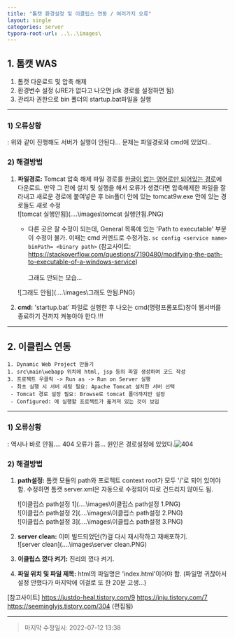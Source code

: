 ```yaml
---
title: "톰캣 환경설정 및 이클립스 연동 / 여러가지 오류"
layout: single
categories: server
typora-root-url: ..\..\images\
---
```


## 1. 톰캣 WAS

1. 톰캣 다운로드 및 압축 해제
2. 환경변수 설정 (JRE가 없다고 나오면 jdk 경로를 설정하면 됨)
3. 관리자 권한으로 bin 폴더의 startup.bat파일을 실행

------

### 1) 오류상황

: 위와 같이 진행해도 서버가 실행이 안된다... 문제는 파일경로와 cmd에 있었다..

### 2) 해결방법

1. **파일경로:** Tomcat 압축 해제 파일 경로를 <u>한글이 없는 영어로만 되어있는 경로</u>에 다운로드. 만약 그 전에 설치 및 실행을 해서 오류가 생겼다면 압축해제한 파일을 잘라내고 새로운 경로에 붙여넣은 후 bin폴더 안에 있는 tomcat9w.exe 안에 있는 경로들도 새로 수정<br>![tomcat 실행안됨](..\..\images\tomcat 실행안됨.PNG)

   - 다른 곳은 잘 수정이 되는데, General 목록에 있는 'Path to executable' 부분이 수정이 불가. 이때는 cmd 커멘드로 수정가능. `sc config <service name> binPath= <binary path>` (참고사이트: https://stackoverflow.com/questions/7190480/modifying-the-path-to-executable-of-a-windows-service)<br><br>그래도 안되는 모습...

    ![그래도 안됨](..\..\images\그래도 안됨.PNG)<br>

2. **cmd:** 'startup.bat' 파일로 실행한 후 나오는 cmd(명령프롬포트)창이 웹서버를 종료하기 전까지 켜놓아야 한다.!!!

------

## 2. 이클립스 연동

	1. Dynamic Web Project 만들기
	1. src\main\webapp 위치에 html, jsp 등의 파일 생성하여 코드 작성
 	3. 프로젝트 우클릭 -> Run as -> Run on Server 실행
     - 최초 실행 시 서버 세팅 필요: Apache Tomcat 설치한 서버 선택
     - Tomcat 경로 설정 필요: Browse로 tomcat 폴더까지만 설정
     - Configured: 에 실행할 프로젝트가 옮겨져 있는 것이 보임

------

### 1) 오류상황

: 역시나 바로 안됨.... 404 오류가 뜸... 원인은 경로설정에 있었다.![404](/../404.png)

### 2) 해결방법

1. **path설정:** 톰캣 모듈의 path와 프로젝트 context root가 모두 '/'로 되어 있어야 함. 수정하면 톰캣 server.xml은 자동으로 수정되어 따로 건드리지 않아도 됨.

   ![이클립스 path설정 1](..\..\images\이클립스 path설정 1.PNG)<br>![이클립스 path설정 2](..\..\images\이클립스 path설정 2.PNG)<br>![이클립스 path설정 3](..\..\images\이클립스 path설정 3.PNG)

2. **server clean:** 이미 빌드되었던(?)걸 다시 재시작하고 재배포하기.<br>![server clean](..\..\images\server clean.PNG)

3. **이클립스 껐다 켜기:** 진리의 껐다 켜기.

4. **파일 위치 및 파일 제목:** html의 파일명은 'index.html'이어야 함. (파일명 귀찮아서 설정 안했다가 마지막에 이걸로 또 한 20분 고생...)

[참고사이트]
https://justdo-heal.tistory.com/9
https://jnju.tistory.com/7
https://seeminglyjs.tistory.com/304 (편집됨) 

------

> 마지막 수정일시: 2022-07-12 13:38